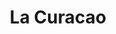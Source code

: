 ---
title: "La Curacao"
url: /san-pedro-sula/la-curacao-avenida-circunvalacion/
shop: electrónica
---